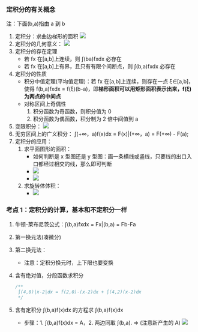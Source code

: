 ### 定积分的有关概念

注：下面(b,a)指由 a 到 b

1. 定积分：求曲边梯形的面积
   ![](https://blog-1300014307.cos.ap-guangzhou.myqcloud.com/202309181556345.png)
2. 定积分的几何意义：
   ![](https://blog-1300014307.cos.ap-guangzhou.myqcloud.com/202309181559179.png)
3. 定积分的存在定理
   - 若 fx 在[a,b]上连续，则 ∫(ba)fxdx 必存在
   - 若 fx 在[a,b]上有界，且只有有限个间断点，则 ∫(b,a)fxdx 必存在
4. 定积分的性质
   - 积分中值定理(平均值定理)：若 fx 在[a,b]上连续，则存在一点 ξ∈[a,b]，使得 f(b,a)fxdx = f(ξ)(b-a)，即**梯形面积可以用矩形面积表示出来，f(ξ)为两点的中间点**
   - 对称区间上奇偶性
     1. 积分函数为奇函数，则积分值为 0
     2. 积分函数为偶函数，积分制为 2 倍中间值到 a
5. 变限积分：
   ![](https://blog-1300014307.cos.ap-guangzhou.myqcloud.com/202309242314746.png)
6. 无穷区间上的广义积分：
   ∫(+∞，a)f(x)dx = F(x)|(+∞，a) = F(+∞) - F(a);
7. 定积分的应用：
   1. 求平面图形的面积：
      - 如何判断是 x 型图还是 y 型图：画一条横线或竖线，只要线的出口入口都经过相交的线，那么即可判断
      - ![](https://blog-1300014307.cos.ap-guangzhou.myqcloud.com/202309252247983.png)
      - ![](https://blog-1300014307.cos.ap-guangzhou.myqcloud.com/202309252337542.jpg)
   2. 求旋转体体积：
      - ![](https://blog-1300014307.cos.ap-guangzhou.myqcloud.com/202309252338117.png)

### 考点 1：定积分的计算，基本和不定积分一样

1. 牛顿-莱布尼茨公式：∫(b,a)fxdx = Fx|(b,a) = Fb-Fa
2. 第一换元法(凑微分)
3. 第二换元法：
   - 注意：定积分换元时，上下限也要变换
4. 含有绝对值，分段函数求积分

   ```js
   /**
    ∫(4,0)|x-2|dx = f(2,0)-(x-2)dx + ∫(4,2)(x-2)dx   
    */
   ```

5. 含有定积分 ∫(b,a)f(x)dx 的方程求 ∫(b,a)f(x)dx
   - 步骤：1. ∫(b,a)f(x)dx = A，2. 两边同取 ∫(b,a). => (注意新产生的 A)
     ![](https://blog-1300014307.cos.ap-guangzhou.myqcloud.com/202309242311039.png)

